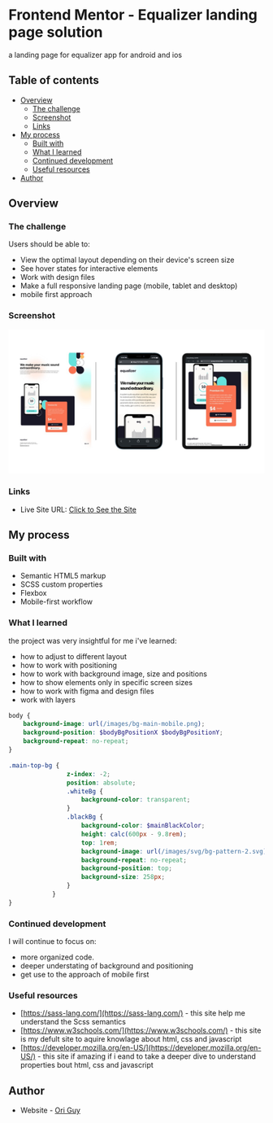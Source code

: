# Frontend Mentor - Equalizer landing page solution

a landing page for equalizer app for android and ios

## Table of contents

- [Overview](#overview)
  - [The challenge](#the-challenge)
  - [Screenshot](#screenshot)
  - [Links](#links)
- [My process](#my-process)
  - [Built with](#built-with)
  - [What I learned](#what-i-learned)
  - [Continued development](#continued-development)
  - [Useful resources](#useful-resources)
- [Author](#author)

## Overview

### The challenge

Users should be able to:

- View the optimal layout depending on their device's screen size
- See hover states for interactive elements
- Work with design files
- Make a full responsive landing page (mobile, tablet and desktop)
- mobile first approach

### Screenshot

![screenshot of the landing page](./images/screenshots/screenshots.jpg)

### Links

- Live Site URL: [ Click to See the Site](https://equalizerlandingpageoriguy.netlify.app/)

## My process

### Built with

- Semantic HTML5 markup
- SCSS custom properties
- Flexbox
- Mobile-first workflow

### What I learned

the project was very insightful for me i've learned:

- how to adjust to different layout
- how to work with positioning
- how to work with background image, size and positions
- how to show elements only in specific screen sizes
- how to work with figma and design files
- work with layers

```scss
body {
	background-image: url(/images/bg-main-mobile.png);
	background-position: $bodyBgPositionX $bodyBgPositionY;
	background-repeat: no-repeat;
}
```

```scss
.main-top-bg {
				z-index: -2;
				position: absolute;
				.whiteBg {
					background-color: transparent;
				}
				.blackBg {
					background-color: $mainBlackColor;
					height: calc(600px - 9.8rem);
					top: 1rem;
					background-image: url(/images/svg/bg-pattern-2.svg);
					background-repeat: no-repeat;
					background-position: top;
					background-size: 258px;
				}
			}
}
```

### Continued development

I will continue to focus on:

- more organized code.
- deeper understating of background and positioning
- get use to the approach of mobile first

### Useful resources

- [https://sass-lang.com/](https://sass-lang.com/) - this site help me understand the Scss semantics
- [https://www.w3schools.com/](https://www.w3schools.com/) - this site is my defult site to aquire knowlage about html, css and javascript
- [https://developer.mozilla.org/en-US/](https://developer.mozilla.org/en-US/) - this site if amazing if i eand to take a deeper dive to understand properties bout html, css and javascript

## Author

- Website - [Ori Guy](https://github.com/origuy)
